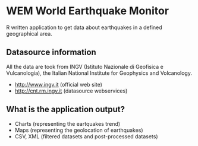 # WEM World Earthquake Monitor
R written application to get data about earthquakes in a defined geographical area.

## Datasource information
All the data are took from INGV (Istituto Nazionale di Geofisica e Vulcanologia), the Italian National Institute for Geophysics and Volcanology.
- http://www.ingv.it (official web site)
- http://cnt.rm.ingv.it (datasource webservices)

## What is the application output?
- Charts (representing the eartquakes trend)
- Maps (representing the geolocation of earthquakes)
- CSV, XML (filtered datasets and post-processed datasets)
